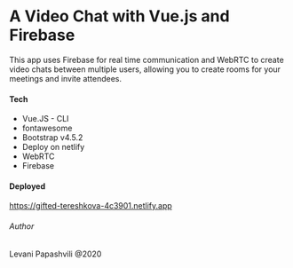 # A Video Chat with Vue.js and Firebase

This app uses Firebase for real time communication and WebRTC to create video chats between multiple users, allowing you to create rooms for your meetings and invite attendees.

#### Tech

- Vue.JS - CLI
- fontawesome
- Bootstrap v4.5.2
- Deploy on netlify
- WebRTC
- Firebase

#### Deployed

https://gifted-tereshkova-4c3901.netlify.app

###### Author

Levani Papashvili @2020
